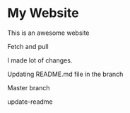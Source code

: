 # My Website
This is an awesome website

Fetch and pull

I made lot of changes. 

Updating README.md file in the branch

Master branch

update-readme
